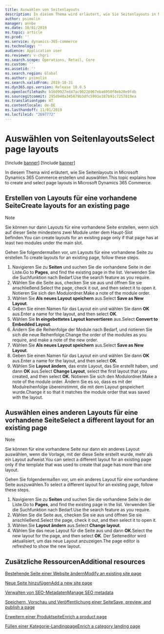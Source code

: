 ```yaml
---
title: Auswählen von Seitenlayouts
description: In diesem Thema wird erläutert, wie Sie Seitenlayouts in Microsoft Dynamics 365 Commerce erstellen und auswählen.
author: psimolin
manager: annbe
ms.date: 10/01/2019
ms.topic: article
ms.prod: ''
ms.service: dynamics-365-commerce
ms.technology: ''
audience: Application user
ms.reviewer: v-chgri
ms.search.scope: Operations, Retail, Core
ms.custom: ''
ms.assetid: ''
ms.search.region: Global
ms.author: psimolin
ms.search.validFrom: 2019-10-31
ms.dyn365.ops.version: Release 10.0.5
ms.openlocfilehash: b1609927ed47ac90226967eba6950f8eb20e9fdb
ms.sourcegitcommit: 295d940a345879b3dfc5991e387b91c7257019ea
ms.translationtype: HT
ms.contentlocale: de-DE
ms.lasthandoff: 11/01/2019
ms.locfileid: "2697772"
---
```

# <a name="select-page-layouts"></a><span data-ttu-id="b2272-103">Auswählen von Seitenlayouts</span><span class="sxs-lookup"><span data-stu-id="b2272-103">Select page layouts</span></span>

[!include [banner](includes/preview-banner.md)]
[!include [banner](includes/banner.md)]

<span data-ttu-id="b2272-104">In diesem Thema wird erläutert, wie Sie Seitenlayouts in Microsoft Dynamics 365 Commerce erstellen und auswählen.</span><span class="sxs-lookup"><span data-stu-id="b2272-104">This topic explains how to create and select page layouts in Microsoft Dynamics 365 Commerce.</span></span>

## <a name="create-layouts-for-an-existing-page"></a><span data-ttu-id="b2272-105">Erstellen von Layouts für eine vorhandene Seite</span><span class="sxs-lookup"><span data-stu-id="b2272-105">Create layouts for an existing page</span></span>

> [!NOTE]
> <span data-ttu-id="b2272-106">Sie können nur dann Layouts für eine vorhandene Seite erstellen, wenn sich auf dieser Seite mindestens zwei Module unter dem Haupt-Slot befinden.</span><span class="sxs-lookup"><span data-stu-id="b2272-106">You can create layouts for an existing page only if that page has at least two modules under the main slot.</span></span>

<span data-ttu-id="b2272-107">Gehen Sie folgendermaßen vor, um Layouts für eine vorhandene Seite zu erstellen.</span><span class="sxs-lookup"><span data-stu-id="b2272-107">To create layouts for an existing page, follow these steps.</span></span>

1. <span data-ttu-id="b2272-108">Navigieren Sie zu **Seiten** und suchen Sie die vorhandene Seite in der Liste.</span><span class="sxs-lookup"><span data-stu-id="b2272-108">Go to **Pages**, and find the existing page in the list.</span></span> <span data-ttu-id="b2272-109">Verwenden Sie die Suchfunktion nach Bedarf.</span><span class="sxs-lookup"><span data-stu-id="b2272-109">Use the search feature as you require.</span></span>
1. <span data-ttu-id="b2272-110">Wählen Sie die Seite aus, checken Sie sie aus und öffnen Sie sie anschließend.</span><span class="sxs-lookup"><span data-stu-id="b2272-110">Select the page, check it out, and then select it to open it.</span></span> <span data-ttu-id="b2272-111">Notieren Sie sich den Modulordner.</span><span class="sxs-lookup"><span data-stu-id="b2272-111">Make a note of the module order.</span></span>
1. <span data-ttu-id="b2272-112">Wählen Sie **Als neues Layout speichern** aus.</span><span class="sxs-lookup"><span data-stu-id="b2272-112">Select **Save as New Layout**.</span></span>
1. <span data-ttu-id="b2272-113">Geben Sie einen Namen für das Layout ein und wählen Sie dann **OK** aus.</span><span class="sxs-lookup"><span data-stu-id="b2272-113">Enter a name for the layout, and then select **OK**.</span></span>
1. <span data-ttu-id="b2272-114">Wählen Sie **In eingebettetes Layout konvertieren** aus.</span><span class="sxs-lookup"><span data-stu-id="b2272-114">Select **Convert to Embedded Layout**.</span></span>
1. <span data-ttu-id="b2272-115">Ändern Sie die Reihenfolge der Module nach Bedarf, und notieren Sie sich die neue Reihenfolge.</span><span class="sxs-lookup"><span data-stu-id="b2272-115">Change the order of the modules as you require, and make a note of the new order.</span></span>
1. <span data-ttu-id="b2272-116">Wählen Sie **Als neues Layout speichern** aus.</span><span class="sxs-lookup"><span data-stu-id="b2272-116">Select **Save as New Layout**.</span></span>
1. <span data-ttu-id="b2272-117">Geben Sie einen Namen für das Layout ein und wählen Sie dann **OK** aus.</span><span class="sxs-lookup"><span data-stu-id="b2272-117">Enter a name for the layout, and then select **OK**.</span></span>
1. <span data-ttu-id="b2272-118">Wählen Sie **Layout ändern**, das erste Layout, das Sie erstellt haben, und dann **OK** aus.</span><span class="sxs-lookup"><span data-stu-id="b2272-118">Select **Change Layout**, select the first layout that you created, and then select **OK**.</span></span> <span data-ttu-id="b2272-119">Notieren Sie sich den Modulordner.</span><span class="sxs-lookup"><span data-stu-id="b2272-119">Make a note of the module order.</span></span> <span data-ttu-id="b2272-120">Ändern Sie es so, dass es mit der Modulreihenfolge übereinstimmt, die mit dem Layout gespeichert wurde.</span><span class="sxs-lookup"><span data-stu-id="b2272-120">Change it so that it matches the module order that was saved with the layout.</span></span>

## <a name="select-a-different-layout-for-an-existing-page"></a><span data-ttu-id="b2272-121">Auswählen eines anderen Layouts für eine vorhandene Seite</span><span class="sxs-lookup"><span data-stu-id="b2272-121">Select a different layout for an existing page</span></span>

> [!NOTE]
> <span data-ttu-id="b2272-122">Sie können für eine vorhandene Seite nur dann ein anderes Layout auswählen, wenn die Vorlage, mit der diese Seite erstellt wurde, mehr als ein Layout aufweist.</span><span class="sxs-lookup"><span data-stu-id="b2272-122">You can select a different layout for an existing page only if the template that was used to create that page has more than one layout.</span></span>

<span data-ttu-id="b2272-123">Gehen Sie folgendermaßen vor, um ein anderes Layout für eine vorhandene Seite auszuwählen.</span><span class="sxs-lookup"><span data-stu-id="b2272-123">To select a different layout for an existing page, follow these steps.</span></span>

1. <span data-ttu-id="b2272-124">Navigieren Sie zu **Seiten** und suchen Sie die vorhandene Seite in der Liste.</span><span class="sxs-lookup"><span data-stu-id="b2272-124">Go to **Pages**, and find the existing page in the list.</span></span> <span data-ttu-id="b2272-125">Verwenden Sie die Suchfunktion nach Bedarf.</span><span class="sxs-lookup"><span data-stu-id="b2272-125">Use the search feature as you require.</span></span>
1. <span data-ttu-id="b2272-126">Wählen Sie die Seite aus, checken Sie sie aus und öffnen Sie sie anschließend.</span><span class="sxs-lookup"><span data-stu-id="b2272-126">Select the page, check it out, and then select it to open it.</span></span>
1. <span data-ttu-id="b2272-127">Wählen Sie **Layout ändern** aus.</span><span class="sxs-lookup"><span data-stu-id="b2272-127">Select **Change layout**.</span></span>
1. <span data-ttu-id="b2272-128">Wählen Sie das neue Layout für die Seite aus und dann **OK**.</span><span class="sxs-lookup"><span data-stu-id="b2272-128">Select the new layout for the page, and then select **OK**.</span></span> <span data-ttu-id="b2272-129">Der Seiteneditor wird aktualisiert, um das neue Layout anzuzeigen.</span><span class="sxs-lookup"><span data-stu-id="b2272-129">The page editor is refreshed to show the new layout.</span></span>

## <a name="additional-resources"></a><span data-ttu-id="b2272-130">Zusätzliche Ressourcen</span><span class="sxs-lookup"><span data-stu-id="b2272-130">Additional resources</span></span>

[<span data-ttu-id="b2272-131">Bestehende Seite einer Website ändern</span><span class="sxs-lookup"><span data-stu-id="b2272-131">Modify an existing site page</span></span>](modify-existing-page.md)

[<span data-ttu-id="b2272-132">Neue Seite hinzufügen</span><span class="sxs-lookup"><span data-stu-id="b2272-132">Add a new site page</span></span>](add-new-page.md)

[<span data-ttu-id="b2272-133">Verwalten von SEO-Metadaten</span><span class="sxs-lookup"><span data-stu-id="b2272-133">Manage SEO metadata</span></span>](manage-seo-metadata.md)

[<span data-ttu-id="b2272-134">Speichern, Vorschau und Veröffentlichung einer Seite</span><span class="sxs-lookup"><span data-stu-id="b2272-134">Save, preview, and publish a page</span></span>](save-preview-publish-page.md)

[<span data-ttu-id="b2272-135">Erweitern einer Produktseite</span><span class="sxs-lookup"><span data-stu-id="b2272-135">Enrich a product page</span></span>](enrich-product-page.md)

[<span data-ttu-id="b2272-136">Füllen einer Kategorie-Landingpage</span><span class="sxs-lookup"><span data-stu-id="b2272-136">Enrich a category landing page</span></span>](enrich-category-page.md)

